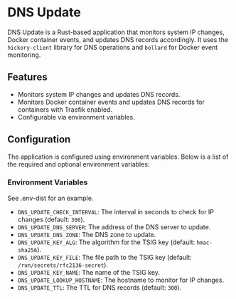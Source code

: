 # DNS Update

DNS Update is a Rust-based application that monitors system IP changes, Docker container events, and
updates DNS records accordingly. It uses the `hickory-client` library for DNS operations and
`bollard` for Docker event monitoring.

## Features

- Monitors system IP changes and updates DNS records.
- Monitors Docker container events and updates DNS records for containers with Traefik enabled.
- Configurable via environment variables.

## Configuration

The application is configured using environment variables. Below is a list of the required and
optional environment variables:

### Environment Variables

See .env-dist for an example.

- `DNS_UPDATE_CHECK_INTERVAL`: The interval in seconds to check for IP changes (default: `300`).
- `DNS_UPDATE_DNS_SERVER`: The address of the DNS server to update.
- `DNS_UPDATE_DNS_ZONE`: The DNS zone to update.
- `DNS_UPDATE_KEY_ALG`: The algorithm for the TSIG key (default: `hmac-sha256`).
- `DNS_UPDATE_KEY_FILE`: The file path to the TSIG key (default: `/run/secrets/rfc2136-secret`).
- `DNS_UPDATE_KEY_NAME`: The name of the TSIG key.
- `DNS_UPDATE_LOOKUP_HOSTNAME`: The hostname to monitor for IP changes.
- `DNS_UPDATE_TTL`: The TTL for DNS records (default: `300`).
